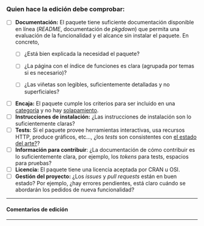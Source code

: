 ### Quien hace la edición debe comprobar:

-   [ ] **Documentación:** El paquete tiene suficiente documentación disponible en línea (*README*, documentación de *pkgdown*) que permita una evaluación de la funcionalidad y el alcance sin instalar el paquete. En concreto,
    -   [ ] ¿Está bien explicada la necesidad el paquete?

    -   [ ] ¿La página con el índice de funciones es clara (agrupada por temas si es necesario)?

    -   [ ] ¿Las viñetas son legibles, suficientemente detalladas y no superficiales?
-   [ ] **Encaja:** El paquete cumple los criterios para ser incluido en una [categoría](https://devguide.ropensci.org/policies.html#package-categories) y no hay [solapamiento](https://devguide.ropensci.org/policies.html#overlap).
-   [ ] **Instrucciones de instalación:** ¿Las instrucciones de instalación son lo suficientemente claras?
-   [ ] **Tests:** Si el paquete provee herramientas interactivas, usa recursos HTTP, produce gráficos, etc..., ¿los *tests* son consistentes con [el estado del arte?](https://devguide.ropensci.org/building.html#testing)?
-   [ ] **Información para contribuir**: ¿La documentación de cómo contribuir es lo suficientemente clara, por ejemplo, los *tokens* para tests, espacios para pruebas?
-   [ ] **Licencia:** El paquete tiene una licencia aceptada por CRAN u OSI.
-   [ ] **Gestión del proyecto:** ¿Los *issues* y *pull requests* están en buen estado? Por ejemplo, ¿hay errores pendientes, está claro cuándo se abordarán los pedidos de nueva funcionalidad?

---

#### Comentarios de edición

---
